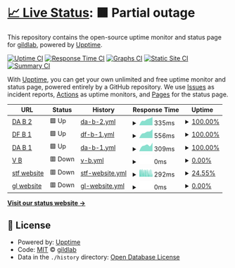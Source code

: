 # [📈 Live Status](https://upptime.gildlab.xyz): <!--live status--> **🟧 Partial outage**

This repository contains the open-source uptime monitor and status page for [gildlab](https://upptime.gildlab.xyz), powered by [Upptime](https://github.com/upptime/upptime).

[![Uptime CI](https://github.com/gildlab/upptime/workflows/Uptime%20CI/badge.svg)](https://github.com/gildlab/upptime/actions?query=workflow%3A%22Uptime+CI%22)
[![Response Time CI](https://github.com/gildlab/upptime/workflows/Response%20Time%20CI/badge.svg)](https://github.com/gildlab/upptime/actions?query=workflow%3A%22Response+Time+CI%22)
[![Graphs CI](https://github.com/gildlab/upptime/workflows/Graphs%20CI/badge.svg)](https://github.com/gildlab/upptime/actions?query=workflow%3A%22Graphs+CI%22)
[![Static Site CI](https://github.com/gildlab/upptime/workflows/Static%20Site%20CI/badge.svg)](https://github.com/gildlab/upptime/actions?query=workflow%3A%22Static+Site+CI%22)
[![Summary CI](https://github.com/gildlab/upptime/workflows/Summary%20CI/badge.svg)](https://github.com/gildlab/upptime/actions?query=workflow%3A%22Summary+CI%22)

With [Upptime](https://upptime.js.org), you can get your own unlimited and free uptime monitor and status page, powered entirely by a GitHub repository. We use [Issues](https://github.com/gildlab/upptime/issues) as incident reports, [Actions](https://github.com/gildlab/upptime/actions) as uptime monitors, and [Pages](https://upptime.gildlab.xyz) for the status page.

<!--start: status pages-->
<!-- This summary is generated by Upptime (https://github.com/upptime/upptime) -->
<!-- Do not edit this manually, your changes will be overwritten -->
<!-- prettier-ignore -->
| URL | Status | History | Response Time | Uptime |
| --- | ------ | ------- | ------------- | ------ |
| <img alt="" src="https://icons.duckduckgo.com/ip3/db2.gildlab.xyz.ico" height="13"> [DA B 2](https://db2.gildlab.xyz/api/v0/version) | 🟩 Up | [da-b-2.yml](https://github.com/gildlab/upptime/commits/HEAD/history/da-b-2.yml) | <details><summary><img alt="Response time graph" src="./graphs/da-b-2/response-time-week.png" height="20"> 335ms</summary><br><a href="https://upptime.gildlab.xyz/history/da-b-2"><img alt="Response time 354" src="https://img.shields.io/endpoint?url=https%3A%2F%2Fraw.githubusercontent.com%2Fgildlab%2Fupptime%2FHEAD%2Fapi%2Fda-b-2%2Fresponse-time.json"></a><br><a href="https://upptime.gildlab.xyz/history/da-b-2"><img alt="24-hour response time 458" src="https://img.shields.io/endpoint?url=https%3A%2F%2Fraw.githubusercontent.com%2Fgildlab%2Fupptime%2FHEAD%2Fapi%2Fda-b-2%2Fresponse-time-day.json"></a><br><a href="https://upptime.gildlab.xyz/history/da-b-2"><img alt="7-day response time 335" src="https://img.shields.io/endpoint?url=https%3A%2F%2Fraw.githubusercontent.com%2Fgildlab%2Fupptime%2FHEAD%2Fapi%2Fda-b-2%2Fresponse-time-week.json"></a><br><a href="https://upptime.gildlab.xyz/history/da-b-2"><img alt="30-day response time 321" src="https://img.shields.io/endpoint?url=https%3A%2F%2Fraw.githubusercontent.com%2Fgildlab%2Fupptime%2FHEAD%2Fapi%2Fda-b-2%2Fresponse-time-month.json"></a><br><a href="https://upptime.gildlab.xyz/history/da-b-2"><img alt="1-year response time 368" src="https://img.shields.io/endpoint?url=https%3A%2F%2Fraw.githubusercontent.com%2Fgildlab%2Fupptime%2FHEAD%2Fapi%2Fda-b-2%2Fresponse-time-year.json"></a></details> | <details><summary><a href="https://upptime.gildlab.xyz/history/da-b-2">100.00%</a></summary><a href="https://upptime.gildlab.xyz/history/da-b-2"><img alt="All-time uptime 94.62%" src="https://img.shields.io/endpoint?url=https%3A%2F%2Fraw.githubusercontent.com%2Fgildlab%2Fupptime%2FHEAD%2Fapi%2Fda-b-2%2Fuptime.json"></a><br><a href="https://upptime.gildlab.xyz/history/da-b-2"><img alt="24-hour uptime 100.00%" src="https://img.shields.io/endpoint?url=https%3A%2F%2Fraw.githubusercontent.com%2Fgildlab%2Fupptime%2FHEAD%2Fapi%2Fda-b-2%2Fuptime-day.json"></a><br><a href="https://upptime.gildlab.xyz/history/da-b-2"><img alt="7-day uptime 100.00%" src="https://img.shields.io/endpoint?url=https%3A%2F%2Fraw.githubusercontent.com%2Fgildlab%2Fupptime%2FHEAD%2Fapi%2Fda-b-2%2Fuptime-week.json"></a><br><a href="https://upptime.gildlab.xyz/history/da-b-2"><img alt="30-day uptime 99.77%" src="https://img.shields.io/endpoint?url=https%3A%2F%2Fraw.githubusercontent.com%2Fgildlab%2Fupptime%2FHEAD%2Fapi%2Fda-b-2%2Fuptime-month.json"></a><br><a href="https://upptime.gildlab.xyz/history/da-b-2"><img alt="1-year uptime 99.60%" src="https://img.shields.io/endpoint?url=https%3A%2F%2Fraw.githubusercontent.com%2Fgildlab%2Fupptime%2FHEAD%2Fapi%2Fda-b-2%2Fuptime-year.json"></a></details>
| <img alt="" src="https://icons.duckduckgo.com/ip3/ipfs.dragonflysun.ge.ico" height="13"> [DF B 1](https://ipfs.dragonflysun.ge/api/v0/version) | 🟩 Up | [df-b-1.yml](https://github.com/gildlab/upptime/commits/HEAD/history/df-b-1.yml) | <details><summary><img alt="Response time graph" src="./graphs/df-b-1/response-time-week.png" height="20"> 556ms</summary><br><a href="https://upptime.gildlab.xyz/history/df-b-1"><img alt="Response time 841" src="https://img.shields.io/endpoint?url=https%3A%2F%2Fraw.githubusercontent.com%2Fgildlab%2Fupptime%2FHEAD%2Fapi%2Fdf-b-1%2Fresponse-time.json"></a><br><a href="https://upptime.gildlab.xyz/history/df-b-1"><img alt="24-hour response time 787" src="https://img.shields.io/endpoint?url=https%3A%2F%2Fraw.githubusercontent.com%2Fgildlab%2Fupptime%2FHEAD%2Fapi%2Fdf-b-1%2Fresponse-time-day.json"></a><br><a href="https://upptime.gildlab.xyz/history/df-b-1"><img alt="7-day response time 556" src="https://img.shields.io/endpoint?url=https%3A%2F%2Fraw.githubusercontent.com%2Fgildlab%2Fupptime%2FHEAD%2Fapi%2Fdf-b-1%2Fresponse-time-week.json"></a><br><a href="https://upptime.gildlab.xyz/history/df-b-1"><img alt="30-day response time 653" src="https://img.shields.io/endpoint?url=https%3A%2F%2Fraw.githubusercontent.com%2Fgildlab%2Fupptime%2FHEAD%2Fapi%2Fdf-b-1%2Fresponse-time-month.json"></a><br><a href="https://upptime.gildlab.xyz/history/df-b-1"><img alt="1-year response time 816" src="https://img.shields.io/endpoint?url=https%3A%2F%2Fraw.githubusercontent.com%2Fgildlab%2Fupptime%2FHEAD%2Fapi%2Fdf-b-1%2Fresponse-time-year.json"></a></details> | <details><summary><a href="https://upptime.gildlab.xyz/history/df-b-1">100.00%</a></summary><a href="https://upptime.gildlab.xyz/history/df-b-1"><img alt="All-time uptime 98.41%" src="https://img.shields.io/endpoint?url=https%3A%2F%2Fraw.githubusercontent.com%2Fgildlab%2Fupptime%2FHEAD%2Fapi%2Fdf-b-1%2Fuptime.json"></a><br><a href="https://upptime.gildlab.xyz/history/df-b-1"><img alt="24-hour uptime 100.00%" src="https://img.shields.io/endpoint?url=https%3A%2F%2Fraw.githubusercontent.com%2Fgildlab%2Fupptime%2FHEAD%2Fapi%2Fdf-b-1%2Fuptime-day.json"></a><br><a href="https://upptime.gildlab.xyz/history/df-b-1"><img alt="7-day uptime 100.00%" src="https://img.shields.io/endpoint?url=https%3A%2F%2Fraw.githubusercontent.com%2Fgildlab%2Fupptime%2FHEAD%2Fapi%2Fdf-b-1%2Fuptime-week.json"></a><br><a href="https://upptime.gildlab.xyz/history/df-b-1"><img alt="30-day uptime 99.89%" src="https://img.shields.io/endpoint?url=https%3A%2F%2Fraw.githubusercontent.com%2Fgildlab%2Fupptime%2FHEAD%2Fapi%2Fdf-b-1%2Fuptime-month.json"></a><br><a href="https://upptime.gildlab.xyz/history/df-b-1"><img alt="1-year uptime 99.49%" src="https://img.shields.io/endpoint?url=https%3A%2F%2Fraw.githubusercontent.com%2Fgildlab%2Fupptime%2FHEAD%2Fapi%2Fdf-b-1%2Fuptime-year.json"></a></details>
| <img alt="" src="https://icons.duckduckgo.com/ip3/db1.gildlab.xyz.ico" height="13"> [DA B 1](https://db1.gildlab.xyz/api/v0/version) | 🟩 Up | [da-b-1.yml](https://github.com/gildlab/upptime/commits/HEAD/history/da-b-1.yml) | <details><summary><img alt="Response time graph" src="./graphs/da-b-1/response-time-week.png" height="20"> 309ms</summary><br><a href="https://upptime.gildlab.xyz/history/da-b-1"><img alt="Response time 841" src="https://img.shields.io/endpoint?url=https%3A%2F%2Fraw.githubusercontent.com%2Fgildlab%2Fupptime%2FHEAD%2Fapi%2Fda-b-1%2Fresponse-time.json"></a><br><a href="https://upptime.gildlab.xyz/history/da-b-1"><img alt="24-hour response time 429" src="https://img.shields.io/endpoint?url=https%3A%2F%2Fraw.githubusercontent.com%2Fgildlab%2Fupptime%2FHEAD%2Fapi%2Fda-b-1%2Fresponse-time-day.json"></a><br><a href="https://upptime.gildlab.xyz/history/da-b-1"><img alt="7-day response time 309" src="https://img.shields.io/endpoint?url=https%3A%2F%2Fraw.githubusercontent.com%2Fgildlab%2Fupptime%2FHEAD%2Fapi%2Fda-b-1%2Fresponse-time-week.json"></a><br><a href="https://upptime.gildlab.xyz/history/da-b-1"><img alt="30-day response time 306" src="https://img.shields.io/endpoint?url=https%3A%2F%2Fraw.githubusercontent.com%2Fgildlab%2Fupptime%2FHEAD%2Fapi%2Fda-b-1%2Fresponse-time-month.json"></a><br><a href="https://upptime.gildlab.xyz/history/da-b-1"><img alt="1-year response time 1036" src="https://img.shields.io/endpoint?url=https%3A%2F%2Fraw.githubusercontent.com%2Fgildlab%2Fupptime%2FHEAD%2Fapi%2Fda-b-1%2Fresponse-time-year.json"></a></details> | <details><summary><a href="https://upptime.gildlab.xyz/history/da-b-1">100.00%</a></summary><a href="https://upptime.gildlab.xyz/history/da-b-1"><img alt="All-time uptime 92.99%" src="https://img.shields.io/endpoint?url=https%3A%2F%2Fraw.githubusercontent.com%2Fgildlab%2Fupptime%2FHEAD%2Fapi%2Fda-b-1%2Fuptime.json"></a><br><a href="https://upptime.gildlab.xyz/history/da-b-1"><img alt="24-hour uptime 100.00%" src="https://img.shields.io/endpoint?url=https%3A%2F%2Fraw.githubusercontent.com%2Fgildlab%2Fupptime%2FHEAD%2Fapi%2Fda-b-1%2Fuptime-day.json"></a><br><a href="https://upptime.gildlab.xyz/history/da-b-1"><img alt="7-day uptime 100.00%" src="https://img.shields.io/endpoint?url=https%3A%2F%2Fraw.githubusercontent.com%2Fgildlab%2Fupptime%2FHEAD%2Fapi%2Fda-b-1%2Fuptime-week.json"></a><br><a href="https://upptime.gildlab.xyz/history/da-b-1"><img alt="30-day uptime 99.81%" src="https://img.shields.io/endpoint?url=https%3A%2F%2Fraw.githubusercontent.com%2Fgildlab%2Fupptime%2FHEAD%2Fapi%2Fda-b-1%2Fuptime-month.json"></a><br><a href="https://upptime.gildlab.xyz/history/da-b-1"><img alt="1-year uptime 94.71%" src="https://img.shields.io/endpoint?url=https%3A%2F%2Fraw.githubusercontent.com%2Fgildlab%2Fupptime%2FHEAD%2Fapi%2Fda-b-1%2Fuptime-year.json"></a></details>
| <img alt="" src="https://icons.duckduckgo.com/ip3/vb1.gildlab.xyz.ico" height="13"> [V B](https://vb1.gildlab.xyz/api/v0/version) | 🟥 Down | [v-b.yml](https://github.com/gildlab/upptime/commits/HEAD/history/v-b.yml) | <details><summary><img alt="Response time graph" src="./graphs/v-b/response-time-week.png" height="20"> 0ms</summary><br><a href="https://upptime.gildlab.xyz/history/v-b"><img alt="Response time 2676" src="https://img.shields.io/endpoint?url=https%3A%2F%2Fraw.githubusercontent.com%2Fgildlab%2Fupptime%2FHEAD%2Fapi%2Fv-b%2Fresponse-time.json"></a><br><a href="https://upptime.gildlab.xyz/history/v-b"><img alt="24-hour response time 0" src="https://img.shields.io/endpoint?url=https%3A%2F%2Fraw.githubusercontent.com%2Fgildlab%2Fupptime%2FHEAD%2Fapi%2Fv-b%2Fresponse-time-day.json"></a><br><a href="https://upptime.gildlab.xyz/history/v-b"><img alt="7-day response time 0" src="https://img.shields.io/endpoint?url=https%3A%2F%2Fraw.githubusercontent.com%2Fgildlab%2Fupptime%2FHEAD%2Fapi%2Fv-b%2Fresponse-time-week.json"></a><br><a href="https://upptime.gildlab.xyz/history/v-b"><img alt="30-day response time 19826" src="https://img.shields.io/endpoint?url=https%3A%2F%2Fraw.githubusercontent.com%2Fgildlab%2Fupptime%2FHEAD%2Fapi%2Fv-b%2Fresponse-time-month.json"></a><br><a href="https://upptime.gildlab.xyz/history/v-b"><img alt="1-year response time 3024" src="https://img.shields.io/endpoint?url=https%3A%2F%2Fraw.githubusercontent.com%2Fgildlab%2Fupptime%2FHEAD%2Fapi%2Fv-b%2Fresponse-time-year.json"></a></details> | <details><summary><a href="https://upptime.gildlab.xyz/history/v-b">0.00%</a></summary><a href="https://upptime.gildlab.xyz/history/v-b"><img alt="All-time uptime 80.26%" src="https://img.shields.io/endpoint?url=https%3A%2F%2Fraw.githubusercontent.com%2Fgildlab%2Fupptime%2FHEAD%2Fapi%2Fv-b%2Fuptime.json"></a><br><a href="https://upptime.gildlab.xyz/history/v-b"><img alt="24-hour uptime 0.00%" src="https://img.shields.io/endpoint?url=https%3A%2F%2Fraw.githubusercontent.com%2Fgildlab%2Fupptime%2FHEAD%2Fapi%2Fv-b%2Fuptime-day.json"></a><br><a href="https://upptime.gildlab.xyz/history/v-b"><img alt="7-day uptime 0.00%" src="https://img.shields.io/endpoint?url=https%3A%2F%2Fraw.githubusercontent.com%2Fgildlab%2Fupptime%2FHEAD%2Fapi%2Fv-b%2Fuptime-week.json"></a><br><a href="https://upptime.gildlab.xyz/history/v-b"><img alt="30-day uptime 0.00%" src="https://img.shields.io/endpoint?url=https%3A%2F%2Fraw.githubusercontent.com%2Fgildlab%2Fupptime%2FHEAD%2Fapi%2Fv-b%2Fuptime-month.json"></a><br><a href="https://upptime.gildlab.xyz/history/v-b"><img alt="1-year uptime 59.32%" src="https://img.shields.io/endpoint?url=https%3A%2F%2Fraw.githubusercontent.com%2Fgildlab%2Fupptime%2FHEAD%2Fapi%2Fv-b%2Fuptime-year.json"></a></details>
| <img alt="" src="https://icons.duckduckgo.com/ip3/sft.gildlab.xyz.ico" height="13"> [stf website](https://sft.gildlab.xyz) | 🟥 Down | [stf-website.yml](https://github.com/gildlab/upptime/commits/HEAD/history/stf-website.yml) | <details><summary><img alt="Response time graph" src="./graphs/stf-website/response-time-week.png" height="20"> 292ms</summary><br><a href="https://upptime.gildlab.xyz/history/stf-website"><img alt="Response time 477" src="https://img.shields.io/endpoint?url=https%3A%2F%2Fraw.githubusercontent.com%2Fgildlab%2Fupptime%2FHEAD%2Fapi%2Fstf-website%2Fresponse-time.json"></a><br><a href="https://upptime.gildlab.xyz/history/stf-website"><img alt="24-hour response time 258" src="https://img.shields.io/endpoint?url=https%3A%2F%2Fraw.githubusercontent.com%2Fgildlab%2Fupptime%2FHEAD%2Fapi%2Fstf-website%2Fresponse-time-day.json"></a><br><a href="https://upptime.gildlab.xyz/history/stf-website"><img alt="7-day response time 292" src="https://img.shields.io/endpoint?url=https%3A%2F%2Fraw.githubusercontent.com%2Fgildlab%2Fupptime%2FHEAD%2Fapi%2Fstf-website%2Fresponse-time-week.json"></a><br><a href="https://upptime.gildlab.xyz/history/stf-website"><img alt="30-day response time 437" src="https://img.shields.io/endpoint?url=https%3A%2F%2Fraw.githubusercontent.com%2Fgildlab%2Fupptime%2FHEAD%2Fapi%2Fstf-website%2Fresponse-time-month.json"></a><br><a href="https://upptime.gildlab.xyz/history/stf-website"><img alt="1-year response time 491" src="https://img.shields.io/endpoint?url=https%3A%2F%2Fraw.githubusercontent.com%2Fgildlab%2Fupptime%2FHEAD%2Fapi%2Fstf-website%2Fresponse-time-year.json"></a></details> | <details><summary><a href="https://upptime.gildlab.xyz/history/stf-website">24.55%</a></summary><a href="https://upptime.gildlab.xyz/history/stf-website"><img alt="All-time uptime 98.78%" src="https://img.shields.io/endpoint?url=https%3A%2F%2Fraw.githubusercontent.com%2Fgildlab%2Fupptime%2FHEAD%2Fapi%2Fstf-website%2Fuptime.json"></a><br><a href="https://upptime.gildlab.xyz/history/stf-website"><img alt="24-hour uptime 25.40%" src="https://img.shields.io/endpoint?url=https%3A%2F%2Fraw.githubusercontent.com%2Fgildlab%2Fupptime%2FHEAD%2Fapi%2Fstf-website%2Fuptime-day.json"></a><br><a href="https://upptime.gildlab.xyz/history/stf-website"><img alt="7-day uptime 24.55%" src="https://img.shields.io/endpoint?url=https%3A%2F%2Fraw.githubusercontent.com%2Fgildlab%2Fupptime%2FHEAD%2Fapi%2Fstf-website%2Fuptime-week.json"></a><br><a href="https://upptime.gildlab.xyz/history/stf-website"><img alt="30-day uptime 74.21%" src="https://img.shields.io/endpoint?url=https%3A%2F%2Fraw.githubusercontent.com%2Fgildlab%2Fupptime%2FHEAD%2Fapi%2Fstf-website%2Fuptime-month.json"></a><br><a href="https://upptime.gildlab.xyz/history/stf-website"><img alt="1-year uptime 97.58%" src="https://img.shields.io/endpoint?url=https%3A%2F%2Fraw.githubusercontent.com%2Fgildlab%2Fupptime%2FHEAD%2Fapi%2Fstf-website%2Fuptime-year.json"></a></details>
| <img alt="" src="https://icons.duckduckgo.com/ip3/gildlab.xyz.ico" height="13"> [gl website](https://gildlab.xyz) | 🟥 Down | [gl-website.yml](https://github.com/gildlab/upptime/commits/HEAD/history/gl-website.yml) | <details><summary><img alt="Response time graph" src="./graphs/gl-website/response-time-week.png" height="20"> 0ms</summary><br><a href="https://upptime.gildlab.xyz/history/gl-website"><img alt="Response time 262" src="https://img.shields.io/endpoint?url=https%3A%2F%2Fraw.githubusercontent.com%2Fgildlab%2Fupptime%2FHEAD%2Fapi%2Fgl-website%2Fresponse-time.json"></a><br><a href="https://upptime.gildlab.xyz/history/gl-website"><img alt="24-hour response time 0" src="https://img.shields.io/endpoint?url=https%3A%2F%2Fraw.githubusercontent.com%2Fgildlab%2Fupptime%2FHEAD%2Fapi%2Fgl-website%2Fresponse-time-day.json"></a><br><a href="https://upptime.gildlab.xyz/history/gl-website"><img alt="7-day response time 0" src="https://img.shields.io/endpoint?url=https%3A%2F%2Fraw.githubusercontent.com%2Fgildlab%2Fupptime%2FHEAD%2Fapi%2Fgl-website%2Fresponse-time-week.json"></a><br><a href="https://upptime.gildlab.xyz/history/gl-website"><img alt="30-day response time 95" src="https://img.shields.io/endpoint?url=https%3A%2F%2Fraw.githubusercontent.com%2Fgildlab%2Fupptime%2FHEAD%2Fapi%2Fgl-website%2Fresponse-time-month.json"></a><br><a href="https://upptime.gildlab.xyz/history/gl-website"><img alt="1-year response time 264" src="https://img.shields.io/endpoint?url=https%3A%2F%2Fraw.githubusercontent.com%2Fgildlab%2Fupptime%2FHEAD%2Fapi%2Fgl-website%2Fresponse-time-year.json"></a></details> | <details><summary><a href="https://upptime.gildlab.xyz/history/gl-website">0.00%</a></summary><a href="https://upptime.gildlab.xyz/history/gl-website"><img alt="All-time uptime 84.19%" src="https://img.shields.io/endpoint?url=https%3A%2F%2Fraw.githubusercontent.com%2Fgildlab%2Fupptime%2FHEAD%2Fapi%2Fgl-website%2Fuptime.json"></a><br><a href="https://upptime.gildlab.xyz/history/gl-website"><img alt="24-hour uptime 0.00%" src="https://img.shields.io/endpoint?url=https%3A%2F%2Fraw.githubusercontent.com%2Fgildlab%2Fupptime%2FHEAD%2Fapi%2Fgl-website%2Fuptime-day.json"></a><br><a href="https://upptime.gildlab.xyz/history/gl-website"><img alt="7-day uptime 0.00%" src="https://img.shields.io/endpoint?url=https%3A%2F%2Fraw.githubusercontent.com%2Fgildlab%2Fupptime%2FHEAD%2Fapi%2Fgl-website%2Fuptime-week.json"></a><br><a href="https://upptime.gildlab.xyz/history/gl-website"><img alt="30-day uptime 64.43%" src="https://img.shields.io/endpoint?url=https%3A%2F%2Fraw.githubusercontent.com%2Fgildlab%2Fupptime%2FHEAD%2Fapi%2Fgl-website%2Fuptime-month.json"></a><br><a href="https://upptime.gildlab.xyz/history/gl-website"><img alt="1-year uptime 68.69%" src="https://img.shields.io/endpoint?url=https%3A%2F%2Fraw.githubusercontent.com%2Fgildlab%2Fupptime%2FHEAD%2Fapi%2Fgl-website%2Fuptime-year.json"></a></details>

<!--end: status pages-->

[**Visit our status website →**](https://upptime.gildlab.xyz)

## 📄 License

- Powered by: [Upptime](https://github.com/upptime/upptime)
- Code: [MIT](./LICENSE) © [gildlab](https://upptime.gildlab.xyz)
- Data in the `./history` directory: [Open Database License](https://opendatacommons.org/licenses/odbl/1-0/)
